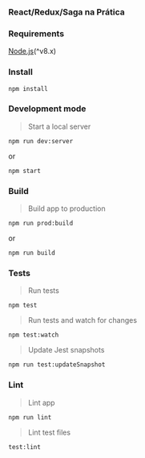 ### React/Redux/Saga na Prática

### Requirements
[Node.js](https://nodejs.org/en/)(^v8.x)

### Install
```
npm install
```

### Development mode

> Start a local server

```
npm run dev:server
```
or
```
npm start
```

### Build
> Build app to production
```
npm run prod:build
```
or
```
npm run build
```

### Tests
> Run tests
```
npm test
```
> Run tests and watch for changes
```
npm test:watch
```
> Update Jest snapshots
```
npm run test:updateSnapshot
```

### Lint
> Lint app
```
npm run lint
```
> Lint test files
```
test:lint
```